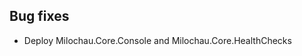 [//]: # (Format this CHANGELOG.md with these titles:)
[//]: # (Breaking changes)
[//]: # (New features)
[//]: # (Bug fixes)
[//]: # (Minor changes)

## Bug fixes

- Deploy Milochau.Core.Console and Milochau.Core.HealthChecks
